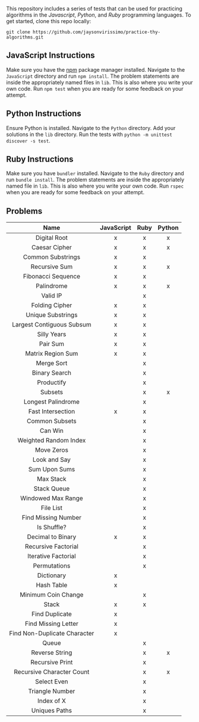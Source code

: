 This repository includes a series of tests that can be used for practicing algorithms in the _Javascript_, _Python_, and _Ruby_ programming languages.
To get started, clone this repo locally:
```
git clone https://github.com/jaysonvirissimo/practice-thy-algorithms.git
```

## JavaScript Instructions
Make sure you have the [npm](https://www.npmjs.com/) package manager installed.
Navigate to the `JavaScript` directory and run `npm install`.
The problem statements are inside the appropriately named files in `lib`.
This is also where you write your own code.
Run `npm test` when you are ready for some feedback on your attempt.

## Python Instructions
Ensure Python is installed.
Navigate to the `Python` directory.
Add your solutions in the `lib` directory.
Run the tests with `python -m unittest discover -s test`.

## Ruby Instructions
Make sure you have `bundler` installed.
Navigate to the `Ruby` directory and run `bundle install`.
The problem statements are inside the appropriately named file in `lib`.
This is also where you write your own code.
Run `rspec` when you are ready for some feedback on your attempt.

## Problems
| Name                         | JavaScript | Ruby | Python |
|:----------------------------:|:----------:|:----:|:------:|
| Digital Root                 | x          | x    | x      |
| Caesar Cipher                | x          | x    | x      |
| Common Substrings            | x          | x    |        |
| Recursive Sum                | x          | x    | x      |
| Fibonacci Sequence           | x          | x    |        |
| Palindrome                   | x          | x    | x      |
| Valid IP                     |            | x    |        |
| Folding Cipher               | x          | x    |        |
| Unique Substrings            | x          | x    |        |
| Largest Contiguous Subsum    | x          | x    |        |
| Silly Years                  | x          | x    |        |
| Pair Sum                     | x          | x    |        |
| Matrix Region Sum            | x          | x    |        |
| Merge Sort                   |            | x    |        |
| Binary Search                |            | x    |        |
| Productify                   |            | x    |        |
| Subsets                      |            | x    | x      |
| Longest Palindrome           |            | x    |        |
| Fast Intersection            | x          | x    |        |
| Common Subsets               |            | x    |        |
| Can Win                      |            | x    |        |
| Weighted Random Index        |            | x    |        |
| Move Zeros                   |            | x    |        |
| Look and Say                 |            | x    |        |
| Sum Upon Sums                |            | x    |        |
| Max Stack                    |            | x    |        |
| Stack Queue                  |            | x    |        |
| Windowed Max Range           |            | x    |        |
| File List                    |            | x    |        |
| Find Missing Number          |            | x    |        |
| Is Shuffle?                  |            | x    |        |
| Decimal to Binary            | x          | x    |        |
| Recursive Factorial          |            | x    |        |
| Iterative Factorial          |            | x    |        |
| Permutations                 |            | x    |        |
| Dictionary                   | x          |      |        |
| Hash Table                   | x          |      |        |
| Minimum Coin Change          |            | x    |        |
| Stack                        | x          | x    |        |
| Find Duplicate               | x          |      |        |
| Find Missing Letter          | x          |      |        |
| Find Non-Duplicate Character | x          |      |        |
| Queue                        |            | x    |        |
| Reverse String               |            | x    | x      |
| Recursive Print              |            | x    |        |
| Recursive Character Count    |            | x    | x      |
| Select Even                  |            | x    |        |
| Triangle Number              |            | x    |        |
| Index of X                   |            | x    |        |
| Uniques Paths                |            | x    |        |
